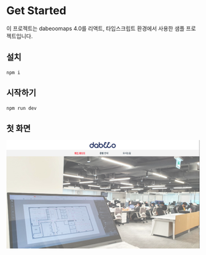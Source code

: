 # Get Started
이 프로젝트는 dabeoomaps 4.0를 리액트, 타입스크립트 환경에서 사용한 샘플 프로젝트입니다.

## 설치
```
npm i
```

## 시작하기
```
npm run dev
```

## 첫 화면
![First_Snapshot](./first_snapshot.png)